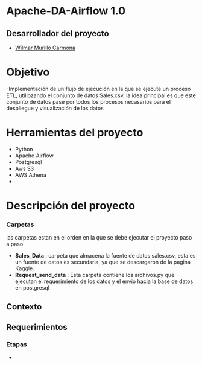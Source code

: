 # Apache-DA-Airflow 1.0 

 

## Desarrollador del proyecto 

- [Wilmar Murillo Carmona](https://github.com/murillowilmar1) 

# Objetivo

-Implementación de un flujo de ejecución en la que se ejecute un proceso ETL, utiliozando el conjunto de datos Sales.csv, la idea principal es que este conjunto de datos pase por todos los procesos necasarios para el despliegue y  visualización de los datos 



# Herramientas del proyecto 
- Python 
- Apache Airflow 
- Postgresql 
- Aws S3 
- AWS Athena 
- 


# Descripción del proyecto  

### Carpetas 
las carpetas estan en el orden en la que se debe ejecutar el proyecto paso a paso

- **Sales_Data** : carpeta que almacena la fuente de datos sales.csv, esta es un fuente de datos es secundaria, ya que se descargaron de la pagina Kaggle. 
- **Request_send_data** : Esta carpeta contiene los archivos.py que ejecutan el requerimiento de los datos y el envio hacia la base de datos en postgresql



## Contexto


## Requerimientos 

### Etapas 

- 


